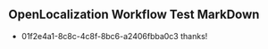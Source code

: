 ## OpenLocalization Workflow Test MarkDown
* 01f2e4a1-8c8c-4c8f-8bc6-a2406fbba0c3 
thanks!<!--HONumber=Mar16_HO3-->
